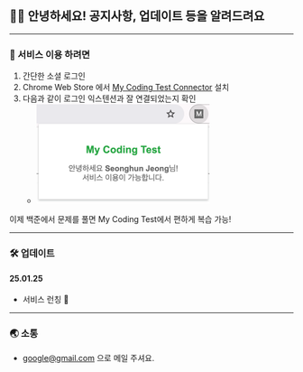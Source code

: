## 🙇🏻 안녕하세요! 공지사항, 업데이트 등을 알려드려요
---

### 📣 서비스 이용 하려면
1. 간단한 소셜 로그인
2. Chrome Web Store 에서 [My Coding Test Connector]() 설치
3. 다음과 같이 로그인 익스텐션과 잘 연결되었는지 확인
   - ![img_2.png](img_2.png)

이제 백준에서 문제를 풀면 My Coding Test에서 편하게 복습 가능!

---
### 🛠️ 업데이트
#### 25.01.25
- 서비스 런칭 🎉
---
### 🌏 소통
- google@gmail.com 으로 메일 주셔요.